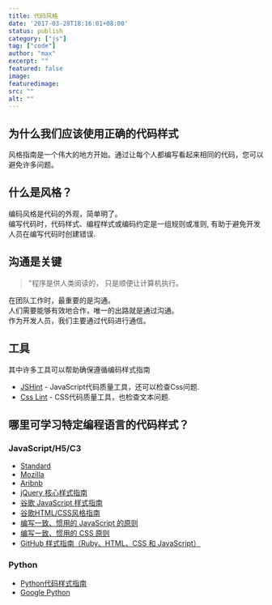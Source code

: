```yaml
---
title: 代码风格
date: '2017-03-28T18:16:01+08:00'
status: publish
category: ["js"]
tag: ["code"]
author: "max"
excerpt: ""
featured: false
image:
featuredimage:
src: ""
alt: ""
---
```


## 为什么我们应该使用正确的代码样式  
风格指南是一个伟大的地方开始。通过让每个人都编写看起来相同的代码，您可以避免许多问题。

## 什么是风格？
编码风格是代码的外观，简单明了。  
编写代码时，代码样式、编程样式或编码约定是一组规则或准则, 有助于避免开发人员在编写代码时创建错误.

## 沟通是关键

> "程序是供人类阅读的， 只是顺便让计算机执行。  

在团队工作时，最重要的是沟通。  
人们需要能够有效地合作，唯一的出路就是通过沟通。  
作为开发人员，我们主要通过代码进行通信。


## 工具  
其中许多工具可以帮助确保遵循编码样式指南

- [JSHint](http://jshint.com/) - JavaScript代码质量工具，还可以检查Css问题.  
- [Css Lint](http://csslint.net/) - CSS代码质量工具，也检查文本问题.


## 哪里可学习特定编程语言的代码样式？
### JavaScript/H5/C3

- [Standard](https://standardjs.com/)
- [Mozilla](https://developer.mozilla.org/en-US/docs/Mozilla/Developer_guide/Coding_Style)
- [Aribnb](https://github.com/airbnb/javascript)
- [jQuery 核心样式指南](http://docs.jquery.com/JQuery_Core_Style_Guidelines)
- [谷歌 JavaScript 样式指南](https://github.com/google/styleguide)
- [谷歌HTML/CSS风格指南](https://github.com/google/styleguide)
- [编写一致、惯用的 JavaScript 的原则](https://github.com/rwldrn/idiomatic.js/)
- [编写一致、惯用的 CSS 原则](https://github.com/necolas/idiomatic-css)
- [GitHub 样式指南（Ruby、HTML、CSS 和 JavaScript）](https://github.com/styleguide/)

### Python

- [Python代码样式指南](https://www.python.org/dev/peps/pep-0008/)
- [Google Python](https://google.github.io/styleguide/pyguide.html)